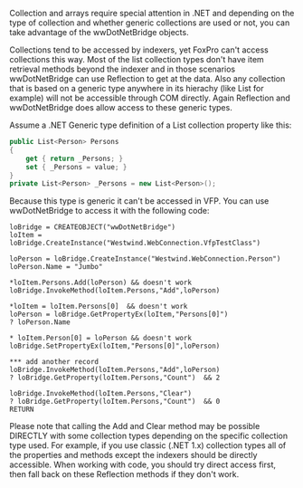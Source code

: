 ﻿Collection and arrays require special attention in .NET and depending on the type of collection and whether generic collections are used or not, you can take advantage of the wwDotNetBridge objects.Collections tend to be accessed by indexers, yet FoxPro can't access collections this way. Most of the list collection types don't have item retrieval methods beyond the indexer and in those scenarios wwDotNetBridge can use Reflection to get at the data. Also any collection that is based on a generic type anywhere in its hierachy (like List<Person> for example) will not be accessible through COM directly. Again Reflection and wwDotNetBridge does allow access to these generic types.Assume a .NET Generic type definition of a List<T> collection property like this:```csharppublic List<Person> Persons{    get { return _Persons; }    set { _Persons = value; }}private List<Person> _Persons = new List<Person>();```Because this type is generic it can't be accessed in VFP. You can use wwDotNetBridge to access it with the following code:```foxproloBridge = CREATEOBJECT("wwDotNetBridge")loItem = loBridge.CreateInstance("Westwind.WebConnection.VfpTestClass")loPerson = loBridge.CreateInstance("Westwind.WebConnection.Person")loPerson.Name = "Jumbo"*loItem.Persons.Add(loPerson) && doesn't workloBridge.InvokeMethod(loItem.Persons,"Add",loPerson)*loItem = loItem.Persons[0]  && doesn't workloPerson = loBridge.GetPropertyEx(loItem,"Persons[0]")? loPerson.Name* loItem.Person[0] = loPerson && doesn't workloBridge.SetPropertyEx(loItem,"Persons[0]",loPerson)*** add another recordloBridge.InvokeMethod(loItem.Persons,"Add",loPerson)? loBridge.GetProperty(loItem.Persons,"Count")  && 2loBridge.InvokeMethod(loItem.Persons,"Clear")? loBridge.GetProperty(loItem.Persons,"Count")  && 0RETURN```Please note that calling the Add and Clear method may be possible DIRECTLY with some collection types depending on the specific collection type used. For example, if you use classic (.NET 1.x) collection types all of the properties and methods except the indexers should be directly accessible. When working with code, you should try direct access first, then fall back on these Reflection methods if they don't work.